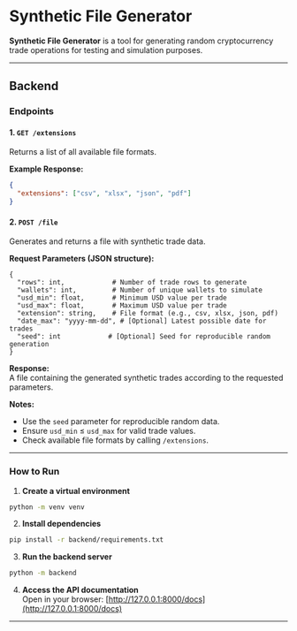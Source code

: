 # Synthetic File Generator

**Synthetic File Generator** is a tool for generating random cryptocurrency trade operations for testing and simulation purposes.

---

## Backend

### Endpoints

#### 1. `GET /extensions`
Returns a list of all available file formats.

**Example Response:**  
```json
{
  "extensions": ["csv", "xlsx", "json", "pdf"]
}
```

#### 2. `POST /file`
Generates and returns a file with synthetic trade data.

**Request Parameters (JSON structure):**  
```text
{
  "rows": int,            # Number of trade rows to generate
  "wallets": int,         # Number of unique wallets to simulate
  "usd_min": float,       # Minimum USD value per trade
  "usd_max": float,       # Maximum USD value per trade
  "extension": string,    # File format (e.g., csv, xlsx, json, pdf)
  "date_max": "yyyy-mm-dd", # [Optional] Latest possible date for trades
  "seed": int            # [Optional] Seed for reproducible random generation
}
```



**Response:**  
A file containing the generated synthetic trades according to the requested parameters.

**Notes:**  
- Use the `seed` parameter for reproducible random data.  
- Ensure `usd_min` ≤ `usd_max` for valid trade values.  
- Check available file formats by calling `/extensions`.

---

### How to Run

1. **Create a virtual environment**  
```bash
python -m venv venv
```

2. **Install dependencies**  
```bash
pip install -r backend/requirements.txt
```

3. **Run the backend server**  
```bash
python -m backend
```

4. **Access the API documentation**  
Open in your browser: [http://127.0.0.1:8000/docs](http://127.0.0.1:8000/docs)

---
